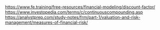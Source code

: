 https://www.fe.training/free-resources/financial-modeling/discount-factor/
https://www.investopedia.com/terms/c/continuouscompounding.asp
https://analystprep.com/study-notes/frm/part-1/valuation-and-risk-management/measures-of-financial-risk/


